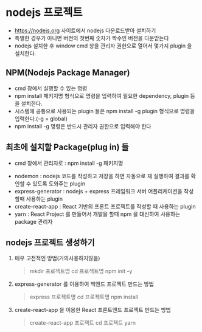 # nodejs 프로젝트

- https://nodejs.org 사이트에서 nodejs 다운로드받아 설치하기
- 특별한 경우가 아니면 버전의 첫번째 숫자가 짝수인 버전을 다운받는다
- nodejs 설치한 후 window cmd 창을 관리자 권한으로 열어서 몇가지 plugin 을 설치한다.

## NPM(Nodejs Package Manager)

- cmd 창에서 실행할 수 있는 명령
- npm install 패키지명 형식으로 명령을 입력하여 필요한 dependency, plugin 등을 설치한다.
- 시스템에 공통으로 사용되는 plugin 들은 npm install -g plugin 형식으로 명령을 입력한다.(-g = global)
- npm install -g 명령은 반드시 관리자 권한으로 입력해야 한다

## 최초에 설치할 Package(plug in) 들

- cmd 창에서 관리자로 : npm install -g 패키지명

* nodemon : nodejs 코드를 작성하고 저장을 하면 자동으로 재 실행하여 결과를 확인할 수 있도록 도와주는 plugin
* express-generator : nodejs + express 프레임워크 서버 어플리케이션을 작성할때 사용하는 plugin
* create-react-app : React 기반의 프론트 프로젝트를 작성할 때 사용하는 plugin
* yarn : React Project 를 만들어서 개발을 할때 npm 을 대신하여 사용하는 package 관리자

## nodejs 프로젝트 생성하기

1. 매우 고전적인 방법(거의사용하지않음)

   > mkdir 프로젝트명
   > cd 프로젝트명
   > npm init -y

2. express-generator 를 이용하여 백앤드 프로젝트 만드는 방법

   > express 프로젝트명
   > cd 프로젝트명
   > npm install

3. create-react-app 을 이용한 React 프론트앤드 프로젝트 만드는 방법
   > create-react-app 프로젝트
   > cd 프로젝트
   > yarn

